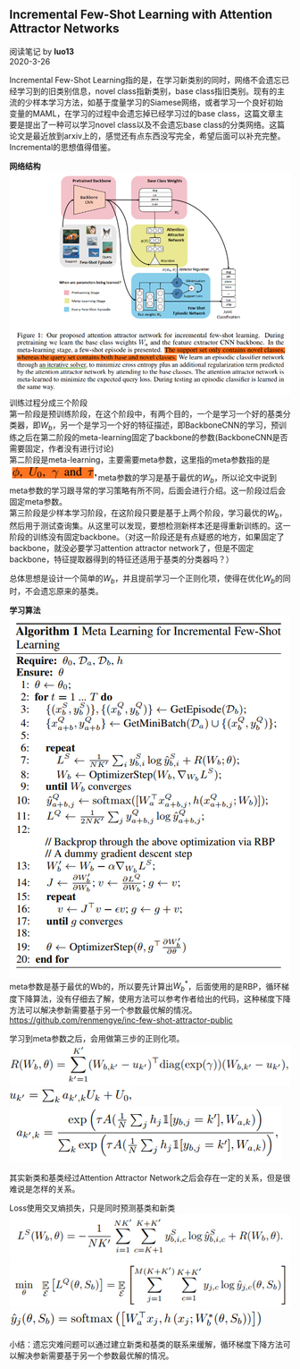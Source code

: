 ## Incremental Few-Shot Learning with Attention Attractor Networks
阅读笔记 by **luo13**  
2020-3-26  

Incremental Few-Shot Learning指的是，在学习新类别的同时，网络不会遗忘已经学习到的旧类别信息，novel class指新类别，base class指旧类别。现有的主流的少样本学习方法，如基于度量学习的Siamese网络，或者学习一个良好初始变量的MAML，在学习的过程中会遗忘掉已经学习过的base class，这篇文章主要是提出了一种可以学习novel class以及不会遗忘base class的分类网络。这篇论文是最近放到arxiv上的，感觉还有点东西没写完全，希望后面可以补充完整。Incremental的思想值得借鉴。  

**网络结构**  
![网络结构](../../img/Incremental_few_shot_learning/网络结构.png)   
训练过程分成三个阶段  
第一阶段是预训练阶段，在这个阶段中，有两个目的，一个是学习一个好的基类分类器，即$W_b$，另一个是学习一个好的特征描述，即BackboneCNN的学习，预训练之后在第二阶段的meta-learning固定了backbone的参数(BackboneCNN是否需要固定，作者没有进行讨论)  
第二阶段是meta-learning，主要需要meta参数，这里指的meta参数指的是![meta参数](../../img/Incremental_few_shot_learning/meta参数.png)meta参数的学习是基于最优的$W_b$，所以论文中说到meta参数的学习跟寻常的学习策略有所不同，后面会进行介绍。这一阶段过后会固定meta参数。  
第三阶段是少样本学习阶段，在这阶段只要是基于上两个阶段，学习最优的$W_b$，然后用于测试查询集。从这里可以发现，要想检测新样本还是得重新训练的。这一阶段的训练没有固定backbone。（对这一阶段还是有点疑惑的地方，如果固定了backbone，就没必要学习attention attractor network了，但是不固定backbone，特征提取器得到的特征还适用于基类的分类器吗？）  

总体思想是设计一个简单的$W_b$，并且提前学习一个正则化项，使得在优化$W_b$的同时，不会遗忘原来的基类。

**学习算法**  
![学习算法](../../img/Incremental_few_shot_learning/算法.png)   
meta参数是基于最优的Wb的，所以要先计算出$W_b^*$，后面使用的是RBP，循环梯度下降算法，没有仔细去了解，使用方法可以参考作者给出的代码，这种梯度下降方法可以解决参新需要基于另一个参数最优解的情况。  
https://github.com/renmengye/inc-few-shot-attractor-public  

学习到meta参数之后，会用做第三步的正则化项。  
![正则化](../../img/Incremental_few_shot_learning/正则化.png)   
![uk](../../img/Incremental_few_shot_learning/uk.png)  
![记忆矩阵](../../img/Incremental_few_shot_learning/记忆矩阵.png)   

其实新类和基类经过Attention Attractor Network之后会存在一定的关系，但是很难说是怎样的关系。

Loss使用交叉熵损失，只是同时预测基类和新类  
![support_loss](../../img/Incremental_few_shot_learning/support_loss.png)   
![query_loss](../../img/Incremental_few_shot_learning/query_loss.png)   
![预测](../../img/Incremental_few_shot_learning/预测.png)   

小结：遗忘灾难问题可以通过建立新类和基类的联系来缓解，循环梯度下降方法可以解决参新需要基于另一个参数最优解的情况。  
